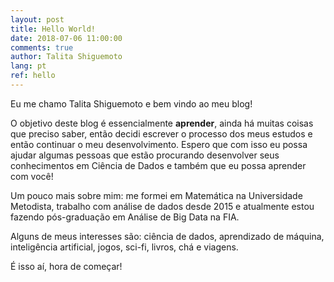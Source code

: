 ```yaml
---
layout: post
title: Hello World!
date: 2018-07-06 11:00:00
comments: true
author: Talita Shiguemoto
lang: pt
ref: hello
---
```


Eu me chamo Talita Shiguemoto e bem vindo ao meu blog!

O objetivo deste blog é essencialmente **aprender**, ainda há muitas coisas que preciso saber, então decidi escrever o processo dos meus estudos e então continuar o meu desenvolvimento.
Espero que com isso eu possa ajudar algumas pessoas que estão procurando desenvolver seus conhecimentos em Ciência de Dados e também que eu possa aprender com você!

Um pouco mais sobre mim: me formei em Matemática na Universidade Metodista, trabalho com análise de dados desde 2015 e atualmente estou fazendo pós-graduação em Análise de Big Data na FIA.

Alguns de meus interesses são: ciência de dados, aprendizado de máquina, inteligência artificial, jogos, sci-fi, livros, chá e viagens.

É isso aí, hora de começar!


